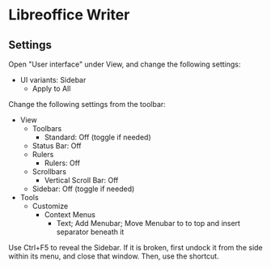 # Libreoffice Writer

## Settings

Open "User interface" under View, and change the following settings:

- UI variants: Sidebar
	- Apply to All

Change the following settings from the toolbar:

- View
	- Toolbars
		- Standard: Off (toggle if needed)
	- Status Bar: Off
	- Rulers
		- Rulers: Off
	- Scrollbars
		- Vertical Scroll Bar: Off
	- Sidebar: Off (toggle if needed)
- Tools
  - Customize
    - Context Menus
      - Text; Add Menubar; Move Menubar to to top and insert separator beneath it

Use Ctrl+F5 to reveal the Sidebar. If it is broken, first undock it from the side within its menu, and close that window. Then, use the shortcut.
